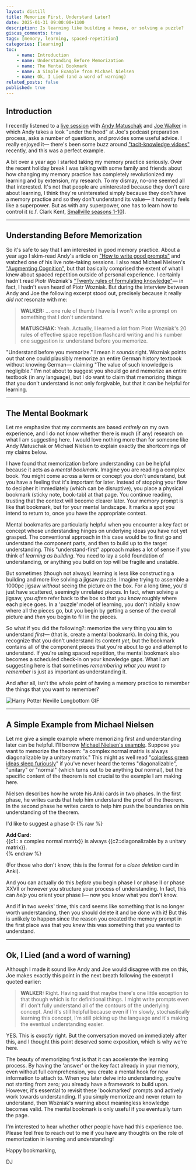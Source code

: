 ```yaml
---
layout: distill
title: Memorize First, Understand Later?
date: 2025-01-31 09:00:00+1100
description: Is learning like building a house, or solving a puzzle?
giscus_comments: true
tags: [memory, learning, spaced-repetition]
categories: [learning]
toc:
    - name: Introduction
    - name: Understanding Before Memorization
    - name: The Mental Bookmark
    - name: A Simple Example from Michael Nielsen
    - name: Ok, I Lied (and a word of warning)
related_posts: false
published: true
---
```


## Introduction
I recently listened to a [live session](https://www.youtube.com/watch?v=QTI69kKeaC4&t=4520s) with [Andy Matuschak](https://andymatuschak.org/) and [Joe Walker](https://josephnoelwalker.com/) in which Andy takes a look "under the hood" at Joe's podcast preparation process, asks a number of questions, and provides some useful advice. I really enjoyed it— there's been some buzz around ["tacit-knowledge vidoes"](https://www.lesswrong.com/posts/SXJGSPeQWbACveJhs/the-best-tacit-knowledge-videos-on-every-subject) recently, and this was a perfect example. 

A bit over a year ago I started taking my memory practice seriously. Over the recent holiday break I was talking with some family and friends about how changing my memory practice has completely revolutionized my learning and by extension, my research. To my dismay, no-one seemed all that interested. It's not that people are uninterested because they don't care about learning, I think they're uninterested simply because they don't have a memory practice and so they don't understand its value— it honestly feels like a superpower. But as with any superpower, one has to learn how to control it (c.f. Clark Kent, [Smallville seasons 1-10](https://www.imdb.com/title/tt0279600/)).

---

## Understanding Before Memorization
So it's safe to say that I am interested in good memory practice. About a year ago I skim-read Andy's article on ["How to write good prompts"](https://andymatuschak.org/prompts/) and watched one of his live note-taking sessions. I also read Michael Nielsen's ["Augmenting Cognition"](https://augmentingcognition.com/ltm.html), but that basically comprised the extent of what I knew about spaced repetition outside of personal experience. I certainly hadn't read Piotr Wozniak's ["Twenty rules of formulating knowledge"](https://www.supermemo.com/en/blog/twenty-rules-of-formulating-knowledge)— in fact, I hadn't even heard of Piotr Wozniak. But during the interview between Andy and Joe the following excerpt stood out, precisely because it really *did not* resonate with me:

> **WALKER:** ... one rule of thumb I have is I won't write a prompt on something that I don't understand. 
> 
> **MATUSCHAK:** Yeah. Actually, I learned a lot from Piotr Wozniak's 20 rules of effective space repetition flashcard writing and his number one suggestion is: understand before you memorize.

"Understand before you memorize." I mean it *sounds* right. Wozniak points out that one could plausibly memorize an entire German history textbook without knowing German— claiming "The value of such knowledge is negligible." I'm not about to suggest you should go and memorize an entire textbook (in any language), but I do want to claim that memorizing things that you don't understand is not only forgivable, but that it can be helpful for learning.

---

## The Mental Bookmark
Let me emphasize that my comments are based *entirely* on my own experience, and I do not know whether there is much (if any) research on what I am suggesting here. I would love nothing more than for someone like Andy Matuschak or Michael Nielsen to explain exactly the shortcomings of my claims below.

I have found that memorization before understanding can be helpful because it acts as a *mental bookmark*. Imagine you are reading a complex book. You might come across a term or concept you don't understand, but you have a feeling that it's important for later. Instead of stopping your flow to decipher it immediately (which can be disruptive), you place a physical bookmark (sticky note, book-tab) at that page. You continue reading, trusting that the context will become clearer later. Your memory prompt is like that bookmark, but for your mental landscape. It marks a spot you intend to return to, once you have the appropriate context.

Mental bookmarks are particularly helpful when you encounter a key fact or concept whose understanding hinges on underlying ideas you have not yet grasped. The conventional approach in this case would be to first go and understand the component parts, and then to build up to the target understanding.  This "understand-first" approach makes a lot of sense if you think of *learning as building*. You need to lay a solid foundation of understanding, or anything you build on top will be fragile and unstable.

But sometimes (though not always) learning is less like constructing a building and more like solving a jigsaw puzzle. Imagine trying to assemble a 1000pc jigsaw *without* seeing the picture on the box. For a long time, you'd just have scattered, seemingly unrelated pieces. In fact, when solving a jigsaw, you *often* refer back to the box so that you know roughly where each piece goes. In a 'puzzle' model of learning, you don't initially know where all the pieces go, but you begin by getting a sense of the overall picture and *then* you begin to fill in the pieces.

So what if you did the following?: memorize the very thing you aim to understand *first*— (that is, create a mental bookmark). In doing this, you recognize that you don't understand its content *yet*, but the bookmark contains all of the component pieces that you're about to go and attempt to understand. If you're using spaced repetition, the mental bookmark also becomes a scheduled check-in on your knowledge gaps. What I am suggesting here is that sometimes *remembering what you want to remember* is just as important as understanding it.

And after all, isn't the whole point of having a memory practice to remember the things that you want to remember?

![Harry Potter Neville Longbottom GIF](https://media1.tenor.com/m/s1c7kF_LE3QAAAAd/harry-potter-neville-longbottom.gif)

---

## A Simple Example from Michael Nielsen
Let me give a simple example where memorizing first and understanding later can be helpful. I'll borrow [Michael Nielsen's example](https://cognitivemedium.com/srs-mathematics). Suppose you want to memorize the theorem: "a complex normal matrix is always diagonalizable by a unitary matrix." This might as well read "[colorless green ideas sleep furiously](https://en.wikipedia.org/wiki/Colorless_green_ideas_sleep_furiously)" if you've never heard the terms "diagonalizable", "unitary" or "normal" (which turns out to be anything *but* normal), but the specific content of the theorem is not crucial to the example I am making here.

Nielsen describes how he wrote his Anki cards in two phases. In the first phase, he writes cards that help him understand the proof of the theorem. In the second phase he writes cards to help him push the boundaries on his understanding of the theorem. 

I'd like to suggest a phase 0: 
{% raw %}
<div class="anki-card-example">
<strong>Add Card:</strong> <br>
{{c1:: a complex normal matrix}} is always {{c2::diagonalizable by a unitary matrix}}.
</div>
{% endraw %}


(For those who don't know, this is the format for a *cloze deletion* card in Anki).

And you can actually do this *before* you begin phase I or phase II or phase XXVII or however you structure your process of understanding. In fact, this can *help* you orient your phase I— now you know what you don't know.

And if in two weeks' time, this card seems like something that is no longer worth understanding, then you should delete it and be done with it! But this is unlikely to happen since the reason you created the memory prompt in the first place was that you *knew* this was something that you wanted to understand.

---

## Ok, I Lied (and a word of warning)
Although I made it sound like Andy and Joe would disagree with me on this, Joe makes exactly this point in the next breath following the excerpt I quoted earlier:

> **WALKER:** Right. Having said that maybe there's one little exception to that though which is for definitional things. I might write prompts even if I don't fully understand all of the contours of the underlying concept. And it's still helpful because even if I'm slowly, stochastically learning this concept, I'm still picking up the language and it's making the eventual understanding easier.

YES. This is *exactly* right. But the conversation moved on immediately after this, and I thought this point deserved some exposition, which is why we're here.

The beauty of memorizing first is that it can accelerate the learning process. By having the 'answer' or the key fact already in your memory, even without full comprehension, you create a mental hook for new information to attach to. When you later delve into understanding, you're not starting from zero; you already have a framework to build upon. However, it's essential to revisit these 'bookmarked' prompts and actively work towards understanding. If you simply memorize and never return to understand, then Wozniak's warning about meaningless knowledge becomes valid. The mental bookmark is only useful if you eventually turn the page.

I'm interested to hear whether other people have had this experience too. Please feel free to reach out to me if you have any thoughts on the role of memorization in learning and understanding!

Happy bookmarking,

DJ